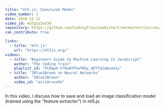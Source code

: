 ```yaml
---
title: "ml5.js: Save/Load Model"
video_number: 1
date: 2018-11-12
video_id: eU7gIy3xV30
repository: https://github.com/CodingTrain/website/tree/master/Courses/beginner_ml5/06_feature_extractor_load_save
can_contribute: true

links:
  - title: "ml5.js"
    url: "https://ml5js.org/"
videos:
  - title: "Beginners Guide to Machine Learning in JavaScript"
    author: "The Coding Train"
    playlist_id: "PLRqwX-V7Uu6YPSwT06y_AEYTqIwbeam3y"
  - title: "3Blue1Brown on Neural Networks"
    author: "3Blue1Brown"
    video_id: "aircAruvnKk"
---
```


In this video, I discuss how to save and load an image classification model (trained using the "feature extractor") in ml5.js.